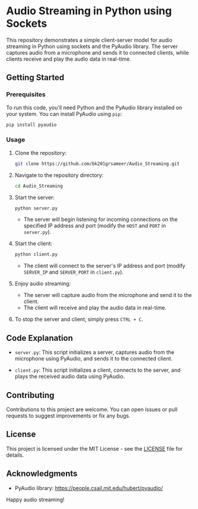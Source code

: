 # Audio Streaming in Python using Sockets

This repository demonstrates a simple client-server model for audio streaming in Python using sockets and the PyAudio library. The server captures audio from a microphone and sends it to connected clients, while clients receive and play the audio data in real-time.

## Getting Started

### Prerequisites

To run this code, you'll need Python and the PyAudio library installed on your system. You can install PyAudio using `pip`:

```bash
pip install pyaudio
```

### Usage

1. Clone the repository:

   ```bash
   git clone https://github.com/bk201grsameer/Audio_Streaming.git
   ```

2. Navigate to the repository directory:

   ```bash
   cd Audio_Streaming
   ```

3. Start the server:

   ```bash
   python server.py
   ```

   - The server will begin listening for incoming connections on the specified IP address and port (modify the `HOST` and `PORT` in `server.py`).

4. Start the client:

   ```bash
   python client.py
   ```

   - The client will connect to the server's IP address and port (modify `SERVER_IP` and `SERVER_PORT` in `client.py`).

5. Enjoy audio streaming:
   - The server will capture audio from the microphone and send it to the client.
   - The client will receive and play the audio data in real-time.

6. To stop the server and client, simply press `CTRL + C`.

## Code Explanation

- `server.py`: This script initializes a server, captures audio from the microphone using PyAudio, and sends it to the connected client.

- `client.py`: This script initializes a client, connects to the server, and plays the received audio data using PyAudio.

## Contributing

Contributions to this project are welcome. You can open issues or pull requests to suggest improvements or fix any bugs.

## License

This project is licensed under the MIT License - see the [LICENSE](LICENSE) file for details.

## Acknowledgments

- PyAudio library: https://people.csail.mit.edu/hubert/pyaudio/

Happy audio streaming!
